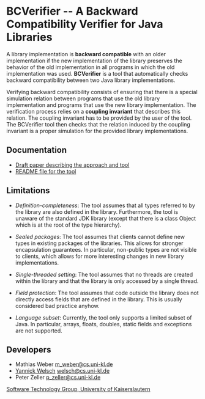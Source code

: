 BCVerifier -- A Backward Compatibility Verifier for Java Libraries
==================================================================

A library implementation is **backward compatible** with an older implementation if the new implementation of the library preserves the behavior of the old implementation in all programs in which the old implementation was used.
**BCVerifier** is a tool that automatically checks backward compatibility between two Java library implementations.

Verifying backward compatibility consists of ensuring that there is a special simulation relation between programs that use the old library implementation and programs that use the new library implementation.
The verification process relies on a **coupling invariant** that describes this relation.
The coupling invariant has to be provided by the user of the tool.
The BCVerifier tool then checks that the relation induced by the coupling invariant is a proper simulation for the provided library implementations.

Documentation
-------------

- [Draft paper describing the approach and tool](assets/bcverifier.pdf)
- [README file for the tool](readme.html)

Limitations
-----------

- *Definition-completeness*: The tool assumes that all types referred to by the library are also defined in the library. Furthermore, the tool is unaware of the standard JDK library (except that there is a class Object which is at the root of the type hierarchy).

- *Sealed packages*: The tool assumes that clients cannot define new types in existing packages of the libraries. This allows for stronger encapsulation guarantees. In particular, non-public types are not visible to clients, which allows for more interesting changes in new library implementations.

- *Single-threaded setting*: The tool assumes that no threads are created within the library and that the library is only accessed by a single thread.

- *Field protection*: The tool assumes that code outside the library does not directly access fields that are defined in the library. This is usually considered bad practice anyhow.

- *Language subset*: Currently, the tool only supports a limited subset of Java. In particular, arrays, floats, doubles, static fields and exceptions are not supported.

Developers
----------

- Mathias Weber <m_weber@cs.uni-kl.de>
- [Yannick Welsch](https://softech.informatik.uni-kl.de/Homepage/YannickWelsch) <welsch@cs.uni-kl.de>
- Peter Zeller <p_zeller@cs.uni-kl.de>

[Software Technology Group, University of Kaiserslautern](http://softech.cs.uni-kl.de)